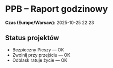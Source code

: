 # PPB – Raport godzinowy
**Czas (Europe/Warsaw):** 2025-10-25 22:23

## Status projektów
- Bezpieczny Pieszy — OK
- Zwolnij przy przejściu — OK
- Odblask ratuje życie — OK

